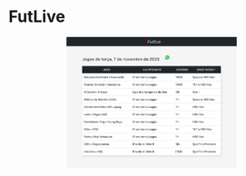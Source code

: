 # FutLive

<p align="center">
  <img src="./public/static/futlive-example.png" alt="FutLive example" width="300px">
</p>
